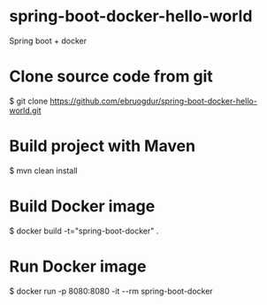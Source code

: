 # spring-boot-docker-hello-world
Spring boot + docker 


# Clone source code from git
$  git clone https://github.com/ebruogdur/spring-boot-docker-hello-world.git 

# Build project with Maven
$ mvn clean install

# Build Docker image
$ docker build -t="spring-boot-docker" .

# Run Docker image
$ docker run -p 8080:8080 -it --rm spring-boot-docker
